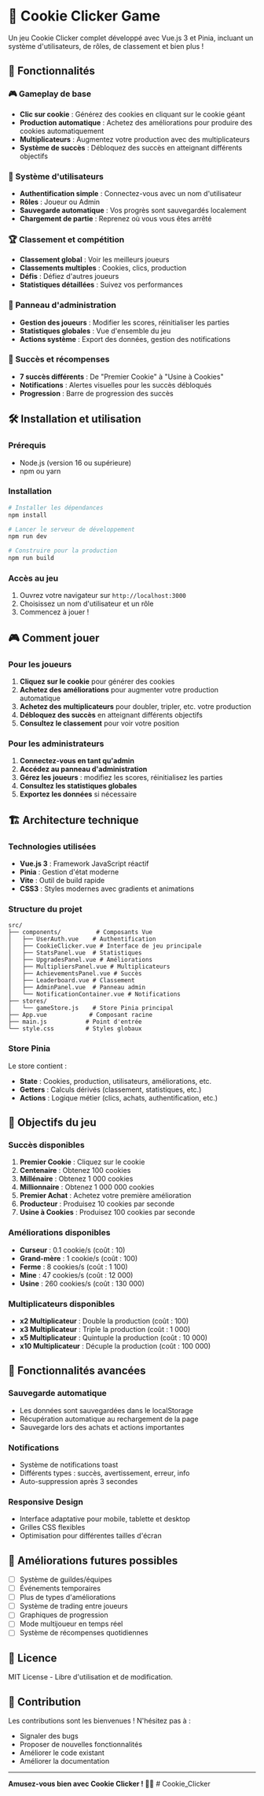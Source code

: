 # 🍪 Cookie Clicker Game

Un jeu Cookie Clicker complet développé avec Vue.js 3 et Pinia, incluant un système d'utilisateurs, de rôles, de classement et bien plus !

## 🚀 Fonctionnalités

### 🎮 Gameplay de base
- **Clic sur cookie** : Générez des cookies en cliquant sur le cookie géant
- **Production automatique** : Achetez des améliorations pour produire des cookies automatiquement
- **Multiplicateurs** : Augmentez votre production avec des multiplicateurs
- **Système de succès** : Débloquez des succès en atteignant différents objectifs

### 👥 Système d'utilisateurs
- **Authentification simple** : Connectez-vous avec un nom d'utilisateur
- **Rôles** : Joueur ou Admin
- **Sauvegarde automatique** : Vos progrès sont sauvegardés localement
- **Chargement de partie** : Reprenez où vous vous êtes arrêté

### 🏆 Classement et compétition
- **Classement global** : Voir les meilleurs joueurs
- **Classements multiples** : Cookies, clics, production
- **Défis** : Défiez d'autres joueurs
- **Statistiques détaillées** : Suivez vos performances

### 🔧 Panneau d'administration
- **Gestion des joueurs** : Modifier les scores, réinitialiser les parties
- **Statistiques globales** : Vue d'ensemble du jeu
- **Actions système** : Export des données, gestion des notifications

### 🎯 Succès et récompenses
- **7 succès différents** : De "Premier Cookie" à "Usine à Cookies"
- **Notifications** : Alertes visuelles pour les succès débloqués
- **Progression** : Barre de progression des succès

## 🛠️ Installation et utilisation

### Prérequis
- Node.js (version 16 ou supérieure)
- npm ou yarn

### Installation
```bash
# Installer les dépendances
npm install

# Lancer le serveur de développement
npm run dev

# Construire pour la production
npm run build
```

### Accès au jeu
1. Ouvrez votre navigateur sur `http://localhost:3000`
2. Choisissez un nom d'utilisateur et un rôle
3. Commencez à jouer !

## 🎮 Comment jouer

### Pour les joueurs
1. **Cliquez sur le cookie** pour générer des cookies
2. **Achetez des améliorations** pour augmenter votre production automatique
3. **Achetez des multiplicateurs** pour doubler, tripler, etc. votre production
4. **Débloquez des succès** en atteignant différents objectifs
5. **Consultez le classement** pour voir votre position

### Pour les administrateurs
1. **Connectez-vous en tant qu'admin**
2. **Accédez au panneau d'administration**
3. **Gérez les joueurs** : modifiez les scores, réinitialisez les parties
4. **Consultez les statistiques globales**
5. **Exportez les données** si nécessaire

## 🏗️ Architecture technique

### Technologies utilisées
- **Vue.js 3** : Framework JavaScript réactif
- **Pinia** : Gestion d'état moderne
- **Vite** : Outil de build rapide
- **CSS3** : Styles modernes avec gradients et animations

### Structure du projet
```
src/
├── components/          # Composants Vue
│   ├── UserAuth.vue    # Authentification
│   ├── CookieClicker.vue # Interface de jeu principale
│   ├── StatsPanel.vue  # Statistiques
│   ├── UpgradesPanel.vue # Améliorations
│   ├── MultipliersPanel.vue # Multiplicateurs
│   ├── AchievementsPanel.vue # Succès
│   ├── Leaderboard.vue # Classement
│   ├── AdminPanel.vue  # Panneau admin
│   └── NotificationContainer.vue # Notifications
├── stores/
│   └── gameStore.js    # Store Pinia principal
├── App.vue            # Composant racine
├── main.js           # Point d'entrée
└── style.css         # Styles globaux
```

### Store Pinia
Le store contient :
- **State** : Cookies, production, utilisateurs, améliorations, etc.
- **Getters** : Calculs dérivés (classement, statistiques, etc.)
- **Actions** : Logique métier (clics, achats, authentification, etc.)

## 🎯 Objectifs du jeu

### Succès disponibles
1. **Premier Cookie** : Cliquez sur le cookie
2. **Centenaire** : Obtenez 100 cookies
3. **Millénaire** : Obtenez 1 000 cookies
4. **Millionnaire** : Obtenez 1 000 000 cookies
5. **Premier Achat** : Achetez votre première amélioration
6. **Producteur** : Produisez 10 cookies par seconde
7. **Usine à Cookies** : Produisez 100 cookies par seconde

### Améliorations disponibles
- **Curseur** : 0.1 cookie/s (coût : 10)
- **Grand-mère** : 1 cookie/s (coût : 100)
- **Ferme** : 8 cookies/s (coût : 1 100)
- **Mine** : 47 cookies/s (coût : 12 000)
- **Usine** : 260 cookies/s (coût : 130 000)

### Multiplicateurs disponibles
- **x2 Multiplicateur** : Double la production (coût : 100)
- **x3 Multiplicateur** : Triple la production (coût : 1 000)
- **x5 Multiplicateur** : Quintuple la production (coût : 10 000)
- **x10 Multiplicateur** : Décuple la production (coût : 100 000)

## 🔧 Fonctionnalités avancées

### Sauvegarde automatique
- Les données sont sauvegardées dans le localStorage
- Récupération automatique au rechargement de la page
- Sauvegarde lors des achats et actions importantes

### Notifications
- Système de notifications toast
- Différents types : succès, avertissement, erreur, info
- Auto-suppression après 3 secondes

### Responsive Design
- Interface adaptative pour mobile, tablette et desktop
- Grilles CSS flexibles
- Optimisation pour différentes tailles d'écran

## 🚀 Améliorations futures possibles

- [ ] Système de guildes/équipes
- [ ] Événements temporaires
- [ ] Plus de types d'améliorations
- [ ] Système de trading entre joueurs
- [ ] Graphiques de progression
- [ ] Mode multijoueur en temps réel
- [ ] Système de récompenses quotidiennes

## 📝 Licence

MIT License - Libre d'utilisation et de modification.

## 🤝 Contribution

Les contributions sont les bienvenues ! N'hésitez pas à :
- Signaler des bugs
- Proposer de nouvelles fonctionnalités
- Améliorer le code existant
- Améliorer la documentation

---

**Amusez-vous bien avec Cookie Clicker ! 🍪✨**
#   C o o k i e _ C l i c k e r  
 